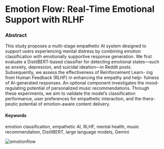 # Emotion Flow: Real-Time Emotional Support with RLHF

### Abstract
This study proposes a multi-stage empathetic AI system
designed to support users experiencing mental distress by combining
emotion classification with emotionally supportive response generation.
We first evaluate a DistilBERT-based classifier for detecting emotional
states—such as anxiety, depression, and suicidal ideation—in Reddit
posts. Subsequently, we assess the effectiveness of Reinforcement Learn-
ing from Human Feedback (RLHF) in enhancing the empathy and help-
fulness of AI-generated responses. An optional component investigates
the mood-regulating potential of personalized music recommendations.
Through these experiments, we aim to validate the model’s classification
performance, user preferences for empathetic interaction, and the thera-
peutic potential of emotion-aware content delivery.

#### Keywords 
emotion classification, empathetic AI, RLHF, mental health,
music recommendation, DistilBERT, large language models, Gemini

![emotionflow](https://hackmd.io/_uploads/ByZP7nPexl.jpg)
